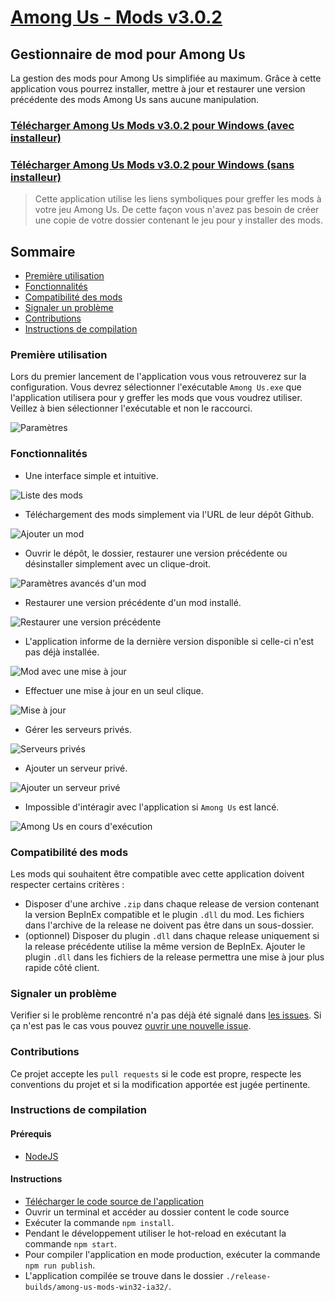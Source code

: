 # [Among Us - Mods v3.0.2](https://github.com/clicpanel/among-us-mods)
## Gestionnaire de mod pour Among Us
La gestion des mods pour Among Us simplifiée au maximum. Grâce à cette application vous pourrez installer, mettre à jour et restaurer une version précédente des mods Among Us sans aucune manipulation.

### [Télécharger Among Us Mods v3.0.2 pour Windows (avec installeur)](https://github.com/clicpanel/among-us-mods/releases/download/v3.0.2/Among.Us.-.Mods.installer.exe)
### [Télécharger Among Us Mods v3.0.2 pour Windows (sans installeur)](https://github.com/clicpanel/among-us-mods/releases/download/v3.0.2/Among.Us.-.Mods.portable.zip)

> Cette application utilise les liens symboliques pour greffer les mods à votre jeu Among Us. De cette façon vous n'avez pas besoin de créer une copie de votre dossier contenant le jeu pour y installer des mods.

## Sommaire
- [Première utilisation](#première-utilisation)
- [Fonctionnalités](#fonctionnalités)
- [Compatibilité des mods](#compatibilité-des-mods)
- [Signaler un problème](#signaler-un-problème)
- [Contributions](#contributions)
- [Instructions de compilation](#instructions-de-compilation)

### Première utilisation
Lors du premier lancement de l'application vous vous retrouverez sur la configuration. 
Vous devrez sélectionner l'exécutable `Among Us.exe` que l'application utilisera pour y greffer les mods que vous voudrez utiliser. Veillez à bien sélectionner l'exécutable et non le raccourci.

![Paramètres](./documentation/settings.png)

### Fonctionnalités
- Une interface simple et intuitive.
  
![Liste des mods](./documentation/mods-list.png)
- Téléchargement des mods simplement via l'URL de leur dépôt Github.
  
![Ajouter un mod](./documentation/add-mod.png)
- Ouvrir le dépôt, le dossier, restaurer une version précédente ou désinstaller simplement avec un clique-droit.

![Paramètres avancés d'un mod](./documentation/mods-list-context-menu.png)
- Restaurer une version précédente d'un mod installé.

![Restaurer une version précédente](./documentation/restore-previous-version.png)
- L'application informe de la dernière version disponible si celle-ci n'est pas déjà installée.

![Mod avec une mise à jour](./documentation/mod-with-new-version.png)
- Effectuer une mise à jour en un seul clique.

![Mise à jour](./documentation/update-mod.png)
- Gérer les serveurs privés.

![Serveurs privés](./documentation/private-servers.png)
- Ajouter un serveur privé.

![Ajouter un serveur privé](./documentation/add-private-server.png)
- Impossible d'intéragir avec l'application si `Among Us` est lancé.

![Among Us en cours d'exécution](./documentation/among-us-running.png)

### Compatibilité des mods
Les mods qui souhaitent être compatible avec cette application doivent respecter certains critères :
- Disposer d'une archive `.zip` dans chaque release de version contenant la version BepInEx compatible et le plugin `.dll` du mod. Les fichiers dans l'archive de la release ne doivent pas être dans un sous-dossier.
- (optionnel) Disposer du plugin `.dll` dans chaque release uniquement si la release précédente utilise la même version de BepInEx. Ajouter le plugin `.dll` dans les fichiers de la release permettra une mise à jour plus rapide côté client.
  
### Signaler un problème
Verifier si le problème rencontré n'a pas déjà été signalé dans [les issues](https://github.com/clicpanel/among-us-mods/issues). Si ça n'est pas le cas vous pouvez [ouvrir une nouvelle issue](https://github.com/clicpanel/among-us-mods/issues/new).

### Contributions
Ce projet accepte les `pull requests` si le code est propre, respecte les conventions du projet et si la modification apportée est jugée pertinente.

### Instructions de compilation
#### Prérequis
- [NodeJS](https://nodejs.org/fr/download/)
#### Instructions
- [Télécharger le code source de l'application](https://github.com/clicpanel/among-us-mods/archive/refs/heads/master.zip)
- Ouvrir un terminal et accéder au dossier content le code source
- Exécuter la commande `npm install`.
- Pendant le développement utiliser le hot-reload en exécutant la commande `npm start`.
- Pour compiler l'application en mode production, exécuter la commande `npm run publish`.
- L'application compilée se trouve dans le dossier `./release-builds/among-us-mods-win32-ia32/`.
